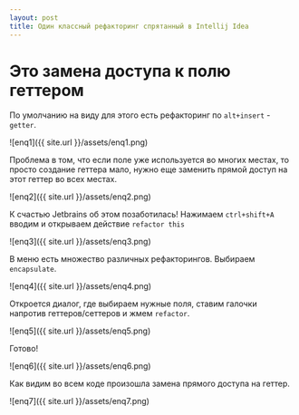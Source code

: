 ```yaml
---
layout: post
title: Один классный рефакторинг спрятанный в Intellij Idea
---
```

# Это замена доступа к полю геттером
По умолчанию на виду для этого есть рефакторинг по `alt+insert` -  `getter`. 

![enq1]({{ site.url }}/assets/enq1.png)

Проблема в том, что если поле уже используется во многих местах, то просто создание геттера мало, нужно еще заменить прямой доступ на этот геттер во всех местах.

![enq2]({{ site.url }}/assets/enq2.png)

К счастью Jetbrains об этом позаботилась! 
Нажимаем `ctrl+shift+A` вводим и открываем действие `refactor this`

![enq3]({{ site.url }}/assets/enq3.png)

В меню есть множество различных рефакторингов. Выбираем `encapsulate`.

![enq4]({{ site.url }}/assets/enq4.png)

Откроется диалог, где выбираем нужные поля, ставим галочки напротив геттеров/сеттеров и жмем `refactor`.

![enq5]({{ site.url }}/assets/enq5.png)

Готово! 

![enq6]({{ site.url }}/assets/enq6.png)

Как видим во всем коде произошла замена прямого доступа на геттер.

![enq7]({{ site.url }}/assets/enq7.png)


